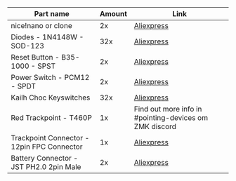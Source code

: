 
| Part name                         | Amount | Link
| --------------------------------- | -------|  ------------------------------------------------------------------------------------------ |
| nice!nano or clone | 2x | [Aliexpress](https://www.aliexpress.us/item/3256805848952479.html?spm=a2g0o.productlist.main.21.1b974cf7cZSlqg&algo_pvid=7879883b-362f-497d-b26c-42a030279ca5&algo_exp_id=7879883b-362f-497d-b26c-42a030279ca5-10&pdp_npi=4%40dis%21USD%215.96%215.96%21%21%215.96%215.96%21%402101e63417114174009184588e5cc4%2112000035421753155%21sea%21US%212541126407%21&curPageLogUid=PjqfpDVpSbWW&utparam-url=scene%3Asearch%7Cquery_from%3A)
| Diodes - 1N4148W - SOD-123 | 32x | [Aliexpress](https://www.aliexpress.us/item/3256806388498396.html?spm=a2g0o.productlist.main.31.1b66ODcDODcD8e&algo_pvid=dd1c348a-dfb2-4f7b-84ad-35667d3837ff&algo_exp_id=dd1c348a-dfb2-4f7b-84ad-35667d3837ff-15&pdp_npi=4%40dis%21USD%211.25%210.49%21%21%219.01%213.51%21%402103080f17114158346045867e8927%2112000037709654947%21sea%21US%210%21AB&curPageLogUid=vlXuNjzQhzFN&utparam-url=scene%3Asearch%7Cquery_from%3A)
| Reset Button - B35-1000 - SPST | 2x | [Aliexpress](https://www.aliexpress.us/item/2251832345840617.html?spm=a2g0o.productlist.main.47.2988rMTwrMTw3z&algo_pvid=45ec19a6-7dbb-4871-a66a-8a7311dbc71a&algo_exp_id=45ec19a6-7dbb-4871-a66a-8a7311dbc71a-23&pdp_npi=4%40dis%21USD%211.20%211.02%21%21%211.20%211.02%21%4021032dc617114161654973755e4951%2158807795701%21sea%21US%210%21AB&curPageLogUid=mGP0A0WBEUxv&utparam-url=scene%3Asearch%7Cquery_from%3A)
| Power Switch - PCM12 - SPDT | 2x | [Aliexpress](https://www.aliexpress.us/item/3256806061518634.html?spm=a2g0o.productlist.main.13.5ea4avHbavHbTW&algo_pvid=c31ce055-effe-4263-a5f1-b29263fd8a98&algo_exp_id=c31ce055-effe-4263-a5f1-b29263fd8a98-6&pdp_npi=4%40dis%21USD%216.40%216.40%21%21%2146.12%2146.12%21%402101fb1517114163220538712ec686%2112000037884059528%21sea%21US%210%21AB&curPageLogUid=RSMfy5wVH781&utparam-url=scene%3Asearch%7Cquery_from%3A)
| Kailh Choc Keyswitches | 32x | [Aliexpress](https://www.aliexpress.us/item/3256805260407528.html?spm=a2g0o.productlist.main.27.39ac2a5agypTcm&algo_pvid=15a90eed-78dc-4a15-9ba8-2869a2bd4152&algo_exp_id=15a90eed-78dc-4a15-9ba8-2869a2bd4152-13&pdp_npi=4%40dis%21USD%2113.52%215.24%21%21%2113.52%215.24%21%402103011517114164404186544ead45%2112000033115817977%21sea%21US%210%21AB&curPageLogUid=j8vc4IVdv1QP&utparam-url=scene%3Asearch%7Cquery_from%3A)
| Red Trackpoint - T460P | 1x | Find out more info in #pointing-devices om ZMK discord |
| Trackpoint Connector - 12pin FPC Connector | 1x | [Aliexpress](https://www.aliexpress.us/item/2251832651472323.html?spm=a2g0o.detail.pcDetailTopMoreOtherSeller.8.31bcIGzwIGzwjg&gps-id=pcDetailTopMoreOtherSeller&scm=1007.40000.327270.0&scm_id=1007.40000.327270.0&scm-url=1007.40000.327270.0&pvid=5889083c-612b-4cb7-bac0-2ff6339df00d&_t=gps-id:pcDetailTopMoreOtherSeller,scm-url:1007.40000.327270.0,pvid:5889083c-612b-4cb7-bac0-2ff6339df00d,tpp_buckets:668%232846%238112%231997&pdp_npi=4%40dis%21USD%211.44%210.49%21%21%211.44%210.49%21%402101e58b17114167875406576e76df%2165024179983%21rec%21US%21%21AB&utparam-url=scene%3ApcDetailTopMoreOtherSeller%7Cquery_from%3A)
| Battery Connector - JST PH2.0 2pin Male | 2x | [Aliexpress](https://www.aliexpress.us/item/3256801477686458.html?spm=a2g0o.order_list.order_list_main.59.55651802KDuYk5&gatewayAdapt=glo2usa) 
